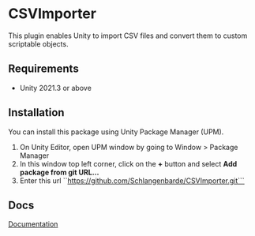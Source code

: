 CSVImporter 
====

This plugin enables Unity to import CSV files and convert them to custom scriptable objects.
## Requirements

- Unity 2021.3 or above

## Installation

You can install this package using Unity Package Manager (UPM).

1. On Unity Editor, open UPM window by going to Window > Package Manager
2. In this window top left corner, click on the **+** button and select **Add package from git URL...**
3. Enter this url ``https://github.com/Schlangenbarde/CSVImporter.git```

## Docs

[Documentation](./Docs/Documentation.pdf)


